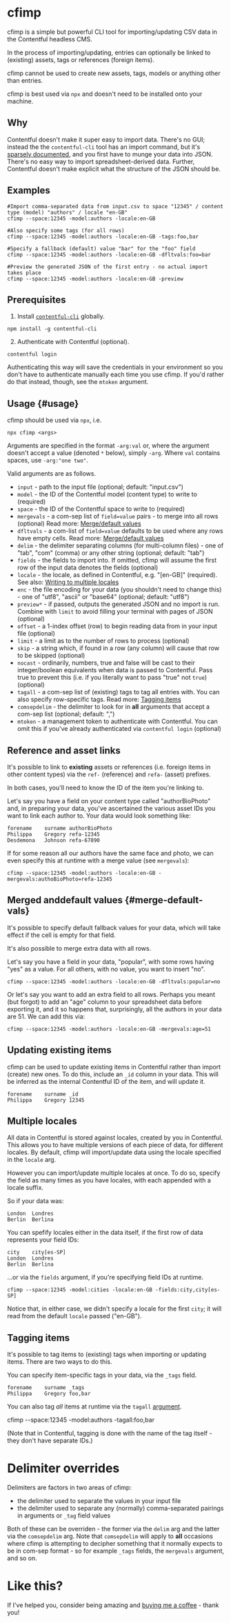 # cfimp

cfimp is a simple but powerful CLI tool for importing/updating CSV data in the Contentful headless CMS.

In the process of importing/updating, entries can optionally be linked to (existing) assets, tags or references (foreign items).

cfimp cannot be used to create new assets, tags, models or anything other than entries.

cfimp is best used via `npx` and doesn't need to be installed onto your machine.

## Why

Contentful doesn't make it super easy to import data. There's no GUI; instead the the `contentful-cli` tool has an import command, but it's [sparsely documented]((https://www.contentful.com/developers/docs/tutorials/cli/import-and-export)), and you first have to munge your data into JSON. There's no easy way to import spreadsheet-derived data. Further, Contentful doesn't make explicit what the structure of the JSON should be. 

## Examples

```
#Import comma-separated data from input.csv to space "12345" / content type (model) "authors" / locale "en-GB"
cfimp --space:12345 -model:authors -locale:en-GB 

#Also specify some tags (for all rows)
cfimp --space:12345 -model:authors -locale:en-GB -tags:foo,bar

#Specify a fallback (default) value "bar" for the "foo" field
cfimp --space:12345 -model:authors -locale:en-GB -dfltvals:foo=bar

#Preview the generated JSON of the first entry - no actual import takes place
cfimp --space:12345 -model:authors -locale:en-GB -preview
```

## Prerequisites

1) Install [`contentful-cli`](https://www.npmjs.com/package/contentful-cli) globally.

```
npm install -g contentful-cli
```

2) Authenticate with Contentful (optional).

```
contentful login
```

Authenticating this way will save the credentials in your environment so you don't have to authenticate manually each time you use cfimp. If you'd rather do that instead, though, see the `mtoken` argument.

## Usage {#usage}

cfimp should be used via `npx`, i.e.

```
npx cfimp <args>
```

Arguments are specified in the format `-arg:val` or, where the argument doesn't accept a value (denoted `*` below), simply `-arg`. Where `val` contains spaces, use `-arg:"one two"`.

Valid arguments are as follows.

- `input` - path to the input file (optional; default: "input.csv")
- `model` - the ID of the Contentful model (content type) to write to (required)
- `space` - the ID of the Contentful space to write to (required)
- `mergevals` - a com-sep list of `field=value` pairs - to merge into all rows (optional) Read more: [Merge/default values](#merge-default-vals)
- `dfltvals` - a com-list of `field=value` defaults to be used where any rows have empty cells. Read more: [Merge/default values](#merge-default-vals)
- `delim` - the delimiter separating columns (for multi-column files) - one of "tab", "com" (comma) or any other string (optional; default: "tab")
- `fields` - the fields to import into. If omitted, cfimp will assume the first row of the input data denotes the fields (optional)
- `locale` - the locale, as defined in Contentful, e.g. "[en-GB]" (required). See also: [Writing to multiple locales](#multiple-locales)
- `enc` - the file encoding for your data (you shouldn't need to change this) - one of "utf8", "ascii" or "base64" (optional; default: "utf8")
- `preview*`	- if passed, outputs the generated JSON and no import is run. Combine with `limit` to avoid filling your terminal with pages of JSON (optional)
- `offset` - a 1-index offset (row) to begin reading data from in your input file (optional)
- `limit` - a limit as to the number of rows to process (optional)
- `skip` - a string which, if found in a row (any column) will cause that row to be skipped (optional)
- `nocast` - ordinarily, numbers, true and false will be cast to their integer/boolean equivalents when data is passed to Contentful. Pass true to prevent this (i.e. if you literally want to pass "true" not `true`) (optional)
- `tagall` - a com-sep list of (existing) tags to tag all entries with. You can also specify row-specific tags. Read more: [Tagging items](#tagging-items)
- `comsepdelim` - the delimiter to look for in **all** arguments that accept a com-sep list (optional; default: ",")
- `mtoken` - a management token to authenticate with Contentful. You can omit this if you've already authenticated via `contentful login` (optional)

## Reference and asset links

It's possible to link to **existing** assets or references (i.e. foreign items in other content types) via the `ref-` (reference) and `refa-` (asset) prefixes.

In both cases, you'll need to know the ID of the item you're linking to.

Let's say you have a field on your content type called "authorBioPhoto" and, in preparing your data, you've ascertained the various asset IDs you want to link each author to. Your data would look something like:

```
forename	surname	authorBioPhoto
Philippa	Gregory	refa-12345
Desdemona	Johnson	refa-67890
```

If for some reason all our authors have the same face and photo, we can even specify this at runtime with a merge value (see `mergevals`):

```
cfimp --space:12345 -model:authors -locale:en-GB -mergevals:authoBioPhoto=refa-12345
```

## Merged anddefault values {#merge-default-vals}

It's possible to specify default fallback values for your data, which will take effect if the cell is empty for that field.

It's also possible to merge extra data with all rows.

Let's say you have a field in your data, "popular", with some rows having "yes" as a value. For all others, with no value, you want to insert "no".

```
cfimp --space:12345 -model:authors -locale:en-GB -dfltvals:popular=no
```

Or let's say you want to add an extra field to all rows. Perhaps you meant (but forgot) to add an "age" column to your spreadsheet data before exporting it, and it so happens that, surprisingly, all the authors in your data are 51. We can add this via:

```
cfimp --space:12345 -model:authors -locale:en-GB -mergevals:age=51
```

## Updating existing items

cfimp can be used to update existing items in Contentful rather than import (create) new ones. To do this, include an `_id` column in your data. This will be inferred as the internal Contentful ID of the item, and will update it.

```
forename	surname	_id
Philippa	Gregory	12345
```

## Multiple locales

All data in Contentful is stored against locales, created by you in Contentful. This allows you to have multiple versions of each piece of data, for different locales. By default, cfimp will import/update data using the locale specified in the `locale` arg.

However you can import/update multiple locales at once. To do so, specify the field as many times as you have locales, with each appended with a locale suffix.

So if your data was:

```
London	Londres
Berlin	Berlina
```

You can spefify locales either in the data itself, if the first row of data represents your field IDs:

```
city	city[es-SP]
London	Londres
Berlin	Berlina
```

...or via the `fields` argument, if you're specifying field IDs at runtime.

```
cfimp --space:12345 -model:cities -locale:en-GB -fields:city,city[es-SP]
```

Notice that, in either case, we didn't specify a locale for the first `city`; it will read from the default `locale` passed ("en-GB").

## Tagging items

It's possible to tag items to (existing) tags when importing or updating items. There are two ways to do this.

You can specify item-specific tags in your data, via the `_tags` field.

```
forename	surname	_tags
Philippa	Gregory	foo,bar
```

You can also tag *all* items at runtime via the `tagall` [argument](#usage).

cfimp --space:12345 -model:authors -tagall:foo,bar

(Note that in Contentful, tagging is done with the name of the tag itself - they don't have separate IDs.)

# Delimiter overrides

Delimiters are factors in two areas of cfimp:

- the delimiter used to separate the values in your input file
- the delimiter used to separate any (normally) comma-separated pairings in arguments or `_tag` field values

Both of these can be overriden - the former via the `delim` arg and the latter via the `comsepdelim` arg. Note that `comsepdelim` will apply to **all** occasions where cfimp is attempting to decipher something that it normally expects to be in com-sep format - so for example `_tags` fields, the `mergevals` argument, and so on.

# Like this?

If I've helped you, consider being amazing and [buying me a coffee](https://ko-fi.com/mitya) - thank you!